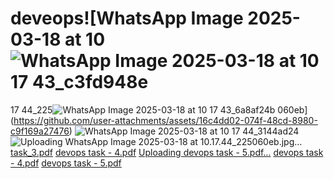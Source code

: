 # deveops![WhatsApp Image 2025-03-18 at 10 ![WhatsApp Image 2025-03-18 at 10 17 43_c3fd948e](https://github.com/user-attachments/assets/c1d3b48e-b1db-42ec-9f97-08459719d884)
17 44_225![WhatsApp Image 2025-03-18 at 10 17 43_6a8af24b](https://github.com/user-attachments/assets/9a4b0b47-0ac6-48ea-a4b1-75a482994a71)
060eb](https://github.com/user-attachments/assets/16c4dd02-074f-48cd-8980-c9f169a27476)
![WhatsApp Image 2025-03-18 at 10 17 44_3144ad24](https://github.com/user-attachments/assets/a236ed42-06a8-4621-ba4f-49fd94ad253c)
![Uploading WhatsApp Image 2025-03-18 at 10.17.44_225060eb.jpg…]()
[task_3.pdf](https://github.com/user-attachments/files/19348222/task_3.pdf)
[devops task - 4.pdf](https://github.com/user-attachments/files/19402021/devops.task.-.4.pdf)
[Uploading devops task - 5.pdf…]()
[devops task - 4.pdf](https://github.com/user-attachments/files/19402023/devops.task.-.4.pdf)
[devops task - 5.pdf](https://github.com/user-attachments/files/19402022/devops.task.-.5.pdf)

